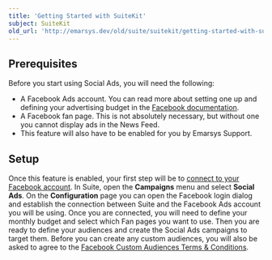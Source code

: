 ```yaml
---
title: 'Getting Started with SuiteKit'
subject: SuiteKit
old_url: 'http://emarsys.dev/old/suite/suitekit/getting-started-with-suitekit/'
---
```


Prerequisites
-------------

 Before you start using Social Ads, you will need the following:

- A Facebook Ads account. You can read more about setting one up and defining your advertising budget in the [Facebook documentation](https://www.facebook.com/help/714656935225188/).
- A Facebook fan page. This is not absolutely necessary, but without one you cannot display ads in the News Feed.
- This feature will also have to be enabled for you by Emarsys Support.

Setup
-----

 Once this feature is enabled, your first step will be to [connect to your Facebook account](/SuiteSocial/configuration.md "Social Ads – the Configuration page"). In Suite, open the **Campaigns** menu and select **Social Ads**. On the **Configuration** page you can open the Facebook login dialog and establish the connection between Suite and the Facebook Ads account you will be using. Once you are connected, you will need to define your monthly budget and select which Fan pages you want to use. Then you are ready to define your audiences and create the Social Ads campaigns to target them. Before you can create any custom audiences, you will also be asked to agree to the [Facebook Custom Audiences Terms & Conditions](https://www.facebook.com/ads/manage/customaudiences/tos.php).
